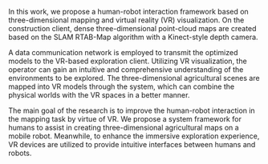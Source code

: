 In this work, we propose a human-robot interaction framework based on three-dimensional mapping and virtual reality (VR) visualization. On the construction client, dense three-dimensional point-cloud maps are created based on the SLAM RTAB-Map algorithm with a Kinect-style depth camera. 

A data communication network is employed to transmit the optimized models to the VR-based exploration client. Utilizing VR visualization, the operator can gain an intuitive and comprehensive understanding of the environments to be explored. The three-dimensional agricultural scenes are mapped into VR models through the system, which can combine the physical worlds with the VR spaces in a better manner.

The main goal of the research is to improve the human-robot interaction in the mapping task by virtue of VR. We propose a system framework for humans to assist in creating three-dimensional agricultural maps on a mobile robot. Meanwhile, to enhance the immersive exploration experience, VR devices are utilized to provide intuitive interfaces between humans and robots. 
